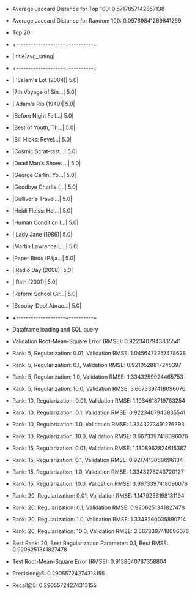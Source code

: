 - Average Jaccard Distance for Top 100: 0.5717857142857138
- Average Jaccard Distance for Random 100: 0.09769841269841269

- Top 20
- +--------------------+----------+
- |               title|avg_rating|
- +--------------------+----------+
- | 'Salem's Lot (2004)|       5.0|
- |7th Voyage of Sin...|       5.0|
- |   Adam's Rib (1949)|       5.0|
- |Before Night Fall...|       5.0|
- |Best of Youth, Th...|       5.0|
- |Bill Hicks: Revel...|       5.0|
- |Cosmic Scrat-tast...|       5.0|
- |Dead Man's Shoes ...|       5.0|
- |George Carlin: Yo...|       5.0|
- |Goodbye Charlie (...|       5.0|
- |Gulliver's Travel...|       5.0|
- |Heidi Fleiss: Hol...|       5.0|
- |Human Condition I...|       5.0|
- |    Lady Jane (1986)|       5.0|
- |Martin Lawrence L...|       5.0|
- |Paper Birds (Pája...|       5.0|
- |    Radio Day (2008)|       5.0|
- |         Rain (2001)|       5.0|
- |Reform School Gir...|       5.0|
- |Scooby-Doo! Abrac...|       5.0|
- +--------------------+----------+


- Dataframe loading and SQL query
- Validation Root-Mean-Square Error (RMSE): 0.9223407943835541
- Rank: 5, Regularization: 0.01, Validation RMSE: 1.0456472257478628
- Rank: 5, Regularization: 0.1, Validation RMSE: 0.9210528817245397
- Rank: 5, Regularization: 1.0, Validation RMSE: 1.3343259924465753
- Rank: 5, Regularization: 10.0, Validation RMSE: 3.6673397418096076
- Rank: 10, Regularization: 0.01, Validation RMSE: 1.1034618719763254
- Rank: 10, Regularization: 0.1, Validation RMSE: 0.9223407943835541
- Rank: 10, Regularization: 1.0, Validation RMSE: 1.3343273491276393
- Rank: 10, Regularization: 10.0, Validation RMSE: 3.6673397418096076
- Rank: 15, Regularization: 0.01, Validation RMSE: 1.1308962824615387
- Rank: 15, Regularization: 0.1, Validation RMSE: 0.9217413060696134
- Rank: 15, Regularization: 1.0, Validation RMSE: 1.3343278243720127
- Rank: 15, Regularization: 10.0, Validation RMSE: 3.6673397418096076
- Rank: 20, Regularization: 0.01, Validation RMSE: 1.1479256198181194
- Rank: 20, Regularization: 0.1, Validation RMSE: 0.9206251341827478
- Rank: 20, Regularization: 1.0, Validation RMSE: 1.3343260035890714
- Rank: 20, Regularization: 10.0, Validation RMSE: 3.6673397418096076
- Best Rank: 20, Best Regularization Parameter: 0.1, Best RMSE: 0.9206251341827478
- Test Root-Mean-Square Error (RMSE): 0.9138640787358804
- Precision@5: 0.29055724274313155
- Recall@5: 0.29055724274313155
